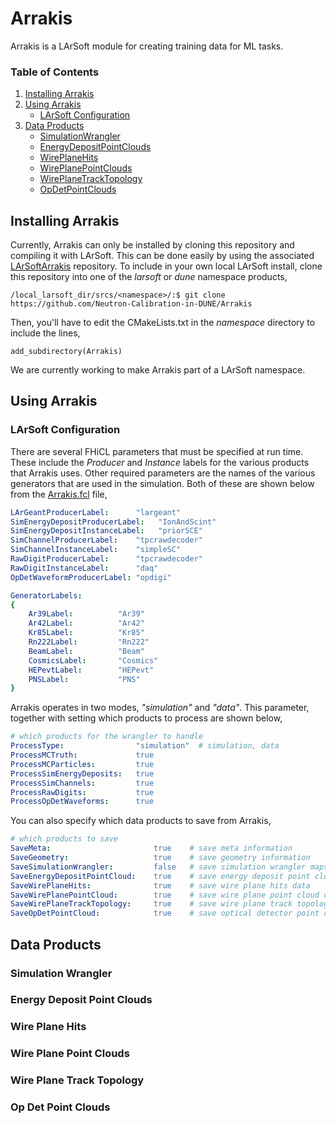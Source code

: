 # Arrakis

Arrakis is a LArSoft module for creating training data for ML tasks.  

### Table of Contents

1. [ Installing Arrakis ](#install)
2. [ Using Arrakis ](#usage)
	* [ LArSoft Configuration ](#config)
3. [ Data Products ](#data)
    * [ SimulationWrangler ](#wrangler)
    * [ EnergyDepositPointClouds ](#edeps)
    * [ WirePlaneHits ](#hits)
    * [ WirePlanePointClouds ](#pointclouds)
    * [ WirePlaneTrackTopology ](#tracktopology)
    * [ OpDetPointClouds ](#opdet)

<a name="install"></a>
## Installing Arrakis
Currently, Arrakis can only be installed by cloning this repository and compiling it with LArSoft.  This can be done easily by using the associated [LArSoftArrakis](https://github.com/Neutron-Calibration-in-DUNE/LArSoftArrakis) repository.  To include in your own local LArSoft install, clone this repository into one of the *larsoft* or *dune* namespace products,
```{bash}
/local_larsoft_dir/srcs/<namespace>/:$ git clone https://github.com/Neutron-Calibration-in-DUNE/Arrakis
```
Then, you'll have to edit the CMakeLists.txt in the *namespace* directory to include the lines,
```{cmake}
add_subdirectory(Arrakis)
```

We are currently working to make Arrakis part of a LArSoft namespace.

<a name="usage"></a>
## Using Arrakis

<a name="config"></a>

### LArSoft Configuration
There are several FHiCL parameters that must be specified at run time.  These include the *Producer* and *Instance* labels for the various products that Arrakis uses.  Other required parameters are the names of the various generators that are used in the simulation.  Both of these are shown below from the [Arrakis.fcl](https://github.com/Neutron-Calibration-in-DUNE/Arrakis/blob/main/Arrakis.fcl) file,
```yaml
LArGeantProducerLabel:      "largeant"
SimEnergyDepositProducerLabel:   "IonAndScint"
SimEnergyDepositInstanceLabel:   "priorSCE"
SimChannelProducerLabel:    "tpcrawdecoder"
SimChannelInstanceLabel:    "simpleSC"
RawDigitProducerLabel:      "tpcrawdecoder"
RawDigitInstanceLabel:      "daq"
OpDetWaveformProducerLabel: "opdigi"

GeneratorLabels: 
{
    Ar39Label:          "Ar39" 
    Ar42Label:          "Ar42"
    Kr85Label:          "Kr85"
    Rn222Label:         "Rn222"
    BeamLabel:          "Beam"
    CosmicsLabel:       "Cosmics"
    HEPevtLabel:        "HEPevt"
    PNSLabel:           "PNS"
}
```

Arrakis operates in two modes, *"simulation"* and *"data"*.  This parameter, together with setting which products to process are shown below,
```yaml
# which products for the wrangler to handle
ProcessType:                "simulation"  # simulation, data
ProcessMCTruth:             true
ProcessMCParticles:         true
ProcessSimEnergyDeposits:   true
ProcessSimChannels:         true
ProcessRawDigits:           true
ProcessOpDetWaveforms:      true
```

You can also specify which data products to save from Arrakis,
```yaml
# which products to save
SaveMeta:                       true    # save meta information 
SaveGeometry:                   true    # save geometry information
SaveSimulationWrangler:         false   # save simulation wrangler maps
SaveEnergyDepositPointCloud:    true    # save energy deposit point cloud data
SaveWirePlaneHits:              true    # save wire plane hits data
SaveWirePlanePointCloud:        true    # save wire plane point cloud data
SaveWirePlaneTrackTopology:     true    # save wire plane track topology data
SaveOpDetPointCloud:            true    # save optical detector point cloud data
```

<a name="data"></a>
## Data Products

<a name="wrangler"></a>
### Simulation Wrangler

<a name="edeps"></a>
### Energy Deposit Point Clouds

<a name="hits"></a>
### Wire Plane Hits

<a name="pointclouds"></a>
### Wire Plane Point Clouds

<a name="tracktopology"></a>
### Wire Plane Track Topology

<a name="opdet"></a>
### Op Det Point Clouds
